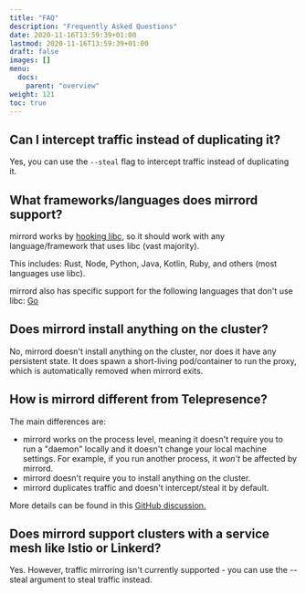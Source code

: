 ```yaml
---
title: "FAQ"
description: "Frequently Asked Questions"
date: 2020-11-16T13:59:39+01:00
lastmod: 2020-11-16T13:59:39+01:00
draft: false
images: []
menu:
  docs:
    parent: "overview"
weight: 121
toc: true
---
```


## Can I intercept traffic instead of duplicating it?

Yes, you can use the `--steal` flag to intercept traffic instead of duplicating it.

## What frameworks/languages does mirrord support?

mirrord works by [hooking libc](https://metalbear.co/blog/mirrord-internals-hooking-libc-functions-in-rust-and-fixing-bugs/), so it should work with any language/framework that uses libc (vast majority).

This includes: Rust, Node, Python, Java, Kotlin, Ruby, and others (most languages use libc).

mirrord also has specific support for the following languages that don't use libc: [Go](https://metalbear.co/blog/hooking-go-from-rust-hitchhikers-guide-to-the-go-laxy/)

## Does mirrord install anything on the cluster?

No, mirrord doesn't install anything on the cluster, nor does it have any persistent state. It does spawn a short-living pod/container to run the proxy, which is automatically removed when mirrord exits.

## How is mirrord different from Telepresence?

The main differences are:
* mirrord works on the process level, meaning it doesn't require you to run a "daemon" locally and it doesn't change your local machine settings. For example, if you run another process, it *won't* be affected by mirrord.
* mirrord doesn't require you to install anything on the cluster.
* mirrord duplicates traffic and doesn't intercept/steal it by default.

More details can be found in this [GitHub discussion.](https://github.com/metalbear-co/mirrord/discussions/154#discussioncomment-2972127)

## Does mirrord support clusters with a service mesh like Istio or Linkerd?

Yes. However, traffic mirroring isn't currently supported - you can use the --steal argument to steal traffic instead.

